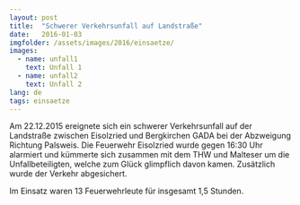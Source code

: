 ```yaml
---
layout: post
title:  "Schwerer Verkehrsunfall auf Landstraße"
date:   2016-01-03
imgfolder: /assets/images/2016/einsaetze/
images:
  - name: unfall1
    text: Unfall 1
  - name: unfall2
    text: Unfall 2
lang: de
tags: einsaetze
---
```

Am 22.12.2015 ereignete sich ein schwerer Verkehrsunfall auf der Landstraße zwischen Eisolzried und Bergkirchen GADA bei der Abzweigung Richtung Palsweis. Die Feuerwehr Eisolzried wurde gegen 16:30 Uhr alarmiert und kümmerte sich zusammen mit dem THW und Malteser um die Unfallbeteiligten, welche zum Glück glimpflich davon kamen. Zusätzlich wurde der Verkehr abgesichert.

Im Einsatz waren 13 Feuerwehrleute für insgesamt 1,5 Stunden.

